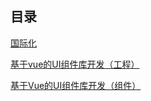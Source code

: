 ## 目录[国际化](国际化.md)[基于vue的UI组件库开发（工程）](基于vue的UI组件库开发（工程）.md)[基于Vue的UI组件库开发（组件）](基于Vue的UI组件库开发（组件）.md)